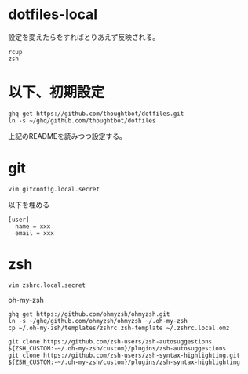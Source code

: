# dotfiles-local

設定を変えたらをすればとりあえず反映される。

```shell
rcup
zsh
```

# 以下、初期設定

```shell
ghq get https://github.com/thoughtbot/dotfiles.git
ln -s ~/ghq/github.com/thoughtbot/dotfiles
```

上記のREADMEを読みつつ設定する。

# git

```shell
vim gitconfig.local.secret
```

以下を埋める

```shell
[user]
  name = xxx
  email = xxx
```

# zsh

```shell
vim zshrc.local.secret
```

oh-my-zsh

```shell
ghq get https://github.com/ohmyzsh/ohmyzsh.git
ln -s ~/ghq/github.com/ohmyzsh/ohmyzsh ~/.oh-my-zsh
cp ~/.oh-my-zsh/templates/zshrc.zsh-template ~/.zshrc.local.omz
```

```shell
git clone https://github.com/zsh-users/zsh-autosuggestions ${ZSH_CUSTOM:-~/.oh-my-zsh/custom}/plugins/zsh-autosuggestions
git clone https://github.com/zsh-users/zsh-syntax-highlighting.git ${ZSH_CUSTOM:-~/.oh-my-zsh/custom}/plugins/zsh-syntax-highlighting
```